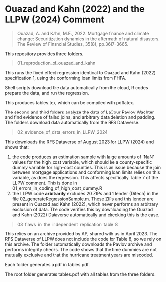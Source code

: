 # Ouazad and Kahn (2022) and the LLPW (2024) Comment

> Ouazad, A. and Kahn, M.E., 2022. Mortgage finance and climate change: Securitization dynamics in the aftermath of natural disasters. The Review of Financial Studies, 35(8), pp.3617-3665.

This repository provides three folders. 

> 01_reproduction_of_ouazad_and_kahn

This runs the fixed effect regression identical to Ouazad and Kahn (2022) specification 1, using the conforming loan limits from FHFA.

Shell scripts download the data automatically from the cloud, R codes prepare the data, and run the regression.

This produces tables.tex, which can be compiled with pdflatex. 



The second and third folders analyze the data of LaCour Pavlov Wachter and find evidence of failed joins, and arbitrary data deletion and padding. The folders download data automatically from the RFS Dataverse.

> 02_evidence_of_data_errors_in_LLPW_2024

This downloads the RFS Dataverse of August 2023 for LLPW (2024) and shows that:

1. the code produces an estimation sample with large amounts of 'NaN' values for the high_cost variable, which should be a county-specific dummy variable for high-cost counties. This is an issue because the join between mortgage applications and conforming loan limits relies on this variable, as does the regression. This affects specifically Table 7 of the LLPW comment. This is done in 01_errors_in_coding_of_high_cost_dummy.R
2. the LLPW code **arbitrarily** excludes 20 ZIPs and 1 lender (Ditech) in the file 02_generateRegressionSample.m. These ZIPs and this lender are present in Ouazad and Kahn (2022), which never performs an arbitrary exclusion of data. The code verifies this by downloading the Ouazad and Kahn (2022) Dataverse automatically and checking this is the case.

> 03_flaws_in_the_independent_replication_table_8

This relies on an archive provided by AP, shared with us in April 2023. The RFS Dataverse of LLPW does not include the code for Table 8, so we rely on this archive. The folder automatically downloads the Pavlov archive and performs integrity checks. The code shows that the time dummies are not mutually exclusive and that the hurricane treatment years are miscoded.

Each folder generates a pdf in tables.pdf.

The root folder generates tables.pdf with all tables from the three folders.



